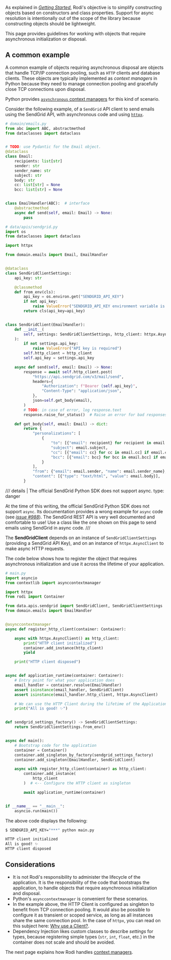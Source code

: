 As explained in [_Getting Started_](./getting-started.md), Rodi's objective is to
simplify constructing objects based on constructors and class properties.
Support for async resolution is intentionally out of the scope of the library because
constructing objects should be lightweight.

This page provides guidelines for working with objects that require asynchronous
initialization or disposal.

## A common example

A common example of objects requiring asynchronous disposal are objects that
handle TCP/IP connection pooling, such as `HTTP` clients and database clients.
These objects are typically implemented as *context managers* in Python because
they need to manage connection pooling and gracefully close TCP connections
upon disposal.

Python provides [`asynchronous` context managers](https://peps.python.org/pep-0492/#asynchronous-context-managers-and-async-with) for this kind of scenario.

Consider the following example, of a `SendGrid` API client to send emails using the
SendGrid API, with asynchronous code and using [`httpx`](https://www.python-httpx.org/async/).

```python {linenums="1"}
# domain/emails.py
from abc import ABC, abstractmethod
from dataclasses import dataclass


# TODO: use Pydantic for the Email object.
@dataclass
class Email:
    recipients: list[str]
    sender: str
    sender_name: str
    subject: str
    body: str
    cc: list[str] = None
    bcc: list[str] = None


class EmailHandler(ABC):  # interface
    @abstractmethod
    async def send(self, email: Email) -> None:
        pass
```

```python  {linenums="1", hl_lines="24 32"}
# data/apis/sendgrid.py
import os
from dataclasses import dataclass

import httpx

from domain.emails import Email, EmailHandler


@dataclass
class SendGridClientSettings:
    api_key: str

    @classmethod
    def from_env(cls):
        api_key = os.environ.get("SENDGRID_API_KEY")
        if not api_key:
            raise ValueError("SENDGRID_API_KEY environment variable is required")
        return cls(api_key=api_key)


class SendGridClient(EmailHandler):
    def __init__(
        self, settings: SendGridClientSettings, http_client: httpx.AsyncClient
    ):
        if not settings.api_key:
            raise ValueError("API key is required")
        self.http_client = http_client
        self.api_key = settings.api_key

    async def send(self, email: Email) -> None:
        response = await self.http_client.post(
            "https://api.sendgrid.com/v3/mail/send",
            headers={
                "Authorization": f"Bearer {self.api_key}",
                "Content-Type": "application/json",
            },
            json=self.get_body(email),
        )
        # TODO: in case of error, log response.text
        response.raise_for_status()  # Raise an error for bad responses

    def get_body(self, email: Email) -> dict:
        return {
            "personalizations": [
                {
                    "to": [{"email": recipient} for recipient in email.recipients],
                    "subject": email.subject,
                    "cc": [{"email": cc} for cc in email.cc] if email.cc else None,
                    "bcc": [{"email": bcc} for bcc in email.bcc] if email.bcc else None,
                }
            ],
            "from": {"email": email.sender, "name": email.sender_name},
            "content": [{"type": "text/html", "value": email.body}],
        }
```

/// details | The official SendGrid Python SDK does not support async.
    type: danger

At the time of this writing, the official SendGrid Python SDK does not support `async`.
Its documentation provides a wrong example for `async` code (see [_issue #988_](https://github.com/sendgrid/sendgrid-python/issues/988)).
The SendGrid REST API is very well documented and comfortable to use! Use a class like
the one shown on this page to send emails using SendGrid in async code.
///

The **SendGridClient** depends on an instance of `SendGridClientSettings` (providing a
SendGrid API Key), and on an instance of `httpx.AsyncClient` to make async HTTP requests.

The code below shows how to register the object that requires asynchronous
initialization and use it across the lifetime of your application.

```python {linenums="1", hl_lines="12-20 25 40-41 44-46 48"}
# main.py
import asyncio
from contextlib import asynccontextmanager

import httpx
from rodi import Container

from data.apis.sendgrid import SendGridClient, SendGridClientSettings
from domain.emails import EmailHandler


@asynccontextmanager
async def register_http_client(container: Container):

    async with httpx.AsyncClient() as http_client:
        print("HTTP client initialized")
        container.add_instance(http_client)
        yield

    print("HTTP client disposed")


async def application_runtime(container: Container):
    # Entry point for what your application does
    email_handler = container.resolve(EmailHandler)
    assert isinstance(email_handler, SendGridClient)
    assert isinstance(email_handler.http_client, httpx.AsyncClient)

    # We can use the HTTP Client during the lifetime of the Application
    print("All is good! ✨")


def sendgrid_settings_factory() -> SendGridClientSettings:
    return SendGridClientSettings.from_env()


async def main():
    # Bootstrap code for the application
    container = Container()
    container.add_singleton_by_factory(sendgrid_settings_factory)
    container.add_singleton(EmailHandler, SendGridClient)

    async with register_http_client(container) as http_client:
        container.add_instance(
            http_client
        )  # <-- Configure the HTTP client as singleton

        await application_runtime(container)


if __name__ == "__main__":
    asyncio.run(main())
```

The above code displays the following:

```bash
$ SENDGRID_API_KEY="***" python main.py

HTTP client initialized
All is good! ✨
HTTP client disposed
```

## Considerations

- It is not Rodi's responsibility to administer the lifecycle of the
  application. It is the responsibility of the code that bootstraps the
  application, to handle objects that require asynchronous initialization and
  disposal.
- Python's `asynccontextmanager` is convenient for these scenarios.
- In the example above, the HTTP Client is configured as singleton to benefit from TCP
  connection pooling. It would also be possible to configure it as transient or scoped
  service, as long as all instances share the same connection pool. In the case of
  `httpx`,  you can read on this subject here: [Why use a Client?](https://www.python-httpx.org/advanced/clients/#why-use-a-client).
- Dependency Injection likes custom classes to describe _settings_ for types,
  because registering simple types (`str`, `int`, `float`, etc.) in the container does
  not scale and should be avoided.

The next page explains how Rodi handles [context managers](./context-managers.md).

